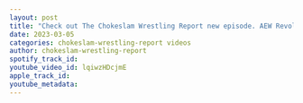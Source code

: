```yaml
---
layout: post
title: "Check out The Chokeslam Wrestling Report new episode. AEW Revolution predictions"
date: 2023-03-05
categories: chokeslam-wrestling-report videos
author: chokeslam-wrestling-report
spotify_track_id: 
youtube_video_id: lqiwzHDcjmE
apple_track_id: 
youtube_metadata: 
---
```

